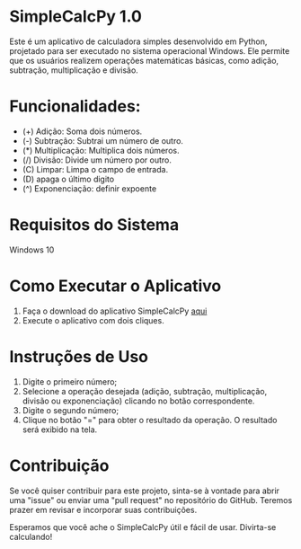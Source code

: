# SimpleCalcPy 1.0

Este é um aplicativo de calculadora simples desenvolvido em Python, projetado para ser executado no sistema operacional Windows. Ele permite que os usuários realizem operações matemáticas básicas, como adição, subtração, multiplicação e divisão.

# Funcionalidades:
  - (+) Adição: Soma dois números.
  - (-) Subtração: Subtrai um número de outro.
  - (*) Multiplicação: Multiplica dois números.
  - (/) Divisão: Divide um número por outro.
  - (C) Limpar: Limpa o campo de entrada.
  - (D) apaga o último digito
  - (^) Exponenciação: definir expoente
  
# Requisitos do Sistema
  Windows 10
  
# Como Executar o Aplicativo
  1. Faça o download do aplicativo SimpleCalcPy <a href="[https://www.mozilla.org/pt-BR/](https://drive.google.com/file/d/19LEqisCOnhl77a0iPfj_g_DXfPbsVVTH/view?usp=drive_link)">aqui</a>
  2. Execute o aplicativo com dois cliques.

# Instruções de Uso
  1. Digite o primeiro número;
  2. Selecione a operação desejada (adição, subtração, multiplicação, divisão ou exponenciação) clicando no botão correspondente.
  3. Digite o segundo número;
  4. Clique no botão "=" para obter o resultado da operação.
  O resultado será exibido na tela.

# Contribuição
Se você quiser contribuir para este projeto, sinta-se à vontade para abrir uma "issue" ou enviar uma "pull request" no repositório do GitHub. Teremos prazer em revisar e incorporar suas contribuições.

Esperamos que você ache o SimpleCalcPy útil e fácil de usar. Divirta-se calculando!
